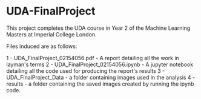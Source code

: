 # UDA-FinalProject

This project completes the UDA course in Year 2 of the Machine Learning Masters at Imperial College London.

Files induced are as follows:

  1 - UDA_FinalProject_02154056.pdf - A report detailing all the work in layman's terms 
  2 - UDA_FinalProject_02154056.ipynb - A jupyter notebook detailing all the code used for producing the report's results
  3 - UDA_FinalProject_Data - a folder containing images used in the analysis
  4 - results - a folder containing the saved images created by running the ipynb code. 
